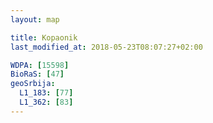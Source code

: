 ```yaml
---
layout: map

title: Kopaonik
last_modified_at: 2018-05-23T08:07:27+02:00

WDPA: [15598]
BioRaS: [47]
geoSrbija:
  L1_183: [77]
  L1_362: [83]
---
```

